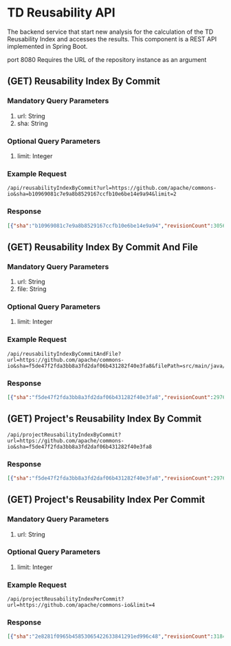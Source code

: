 # TD Reusability API

The backend service that start new analysis for the calculation of the TD Reusability Index and accesses the results. This component is a REST API implemented in Spring Boot.

port 8080 Requires the URL of the repository instance as an argument

## (GET) Reusability Index By Commit

### Mandatory Query Parameters

1. url: String
2. sha: String

### Optional Query Parameters

1. limit: Integer

### Example Request

```url
/api/reusabilityIndexByCommit?url=https://github.com/apache/commons-io&sha=b10969081c7e9a8b8529167ccfb10e6be14e9a94&limit=2
```

### Response

```json
[{"sha":"b10969081c7e9a8b8529167ccfb10e6be14e9a94","revisionCount":3056,"filePath":"src/main/java/org/apache/commons/io/ByteOrderMark.java","index":-0.0},{"sha":"b10969081c7e9a8b8529167ccfb10e6be14e9a94","revisionCount":3056,"filePath":"src/main/java/org/apache/commons/io/ByteOrderParser.java","index":-0.0}]
```

## (GET) Reusability Index By Commit And File

### Mandatory Query Parameters

1. url: String
2. file: String

### Optional Query Parameters

1. limit: Integer

### Example Request

```url
/api/reusabilityIndexByCommitAndFile?url=https://github.com/apache/commons-io&sha=f5de47f2fda3bb8a3fd2daf06b431282f40e3fa8&filePath=src/main/java/org/apache/commons/io/file/DeleteOption.java
```

### Response

```json
[{"sha":"f5de47f2fda3bb8a3fd2daf06b431282f40e3fa8","revisionCount":2976,"filePath":"src/main/java/org/apache/commons/io/file/DeleteOption.java","index":-0.0}]
```

## (GET) Project's Reusability Index By Commit

```url
/api/projectReusabilityIndexByCommit?url=https://github.com/apache/commons-io&sha=f5de47f2fda3bb8a3fd2daf06b431282f40e3fa8
```

### Response

```json
[{"sha":"f5de47f2fda3bb8a3fd2daf06b431282f40e3fa8","revisionCount":2976,"index":-0.27545537643541346}]
```

## (GET) Project's Reusability Index Per Commit

### Mandatory Query Parameters

1. url: String

### Optional Query Parameters

1. limit: Integer

### Example Request

```url
/api/projectReusabilityIndexPerCommit?url=https://github.com/apache/commons-io&limit=4
```

### Response

```json
[{"sha":"2e8281f0965b45853065422633841291ed996c48","revisionCount":3184,"index":-0.2717976456285048},{"sha":"5111e23b01eb9e8e44361438395658d815aa0d3b","revisionCount":3185,"index":-0.2717976456285048}]
```
